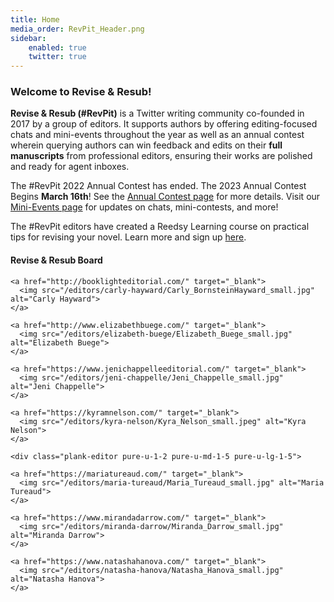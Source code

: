 ```yaml
---
title: Home
media_order: RevPit_Header.png
sidebar:
    enabled: true
    twitter: true
---
```


### Welcome to Revise & Resub!

**Revise & Resub (#RevPit)** is a Twitter writing community co-founded in 2017 by a group of editors. It supports authors by offering editing-focused chats and mini-events throughout the year as well as an annual contest wherein querying authors can win feedback and edits on their **full manuscripts** from professional editors, ensuring their works are polished and ready for agent inboxes.

The #RevPit 2022 Annual Contest has ended. The 2023 Annual Contest Begins **March 16th**! See the [Annual Contest page](http://reviseresub.com/annual-contest) for more details. Visit our [Mini-Events page](http://reviseresub.com/mini-events) for updates on chats, mini-contests, and more!

The #RevPit editors have created a Reedsy Learning course on practical tips for revising your novel. Learn more and sign up [here](https://blog.reedsy.com/learning/courses/writing/novel-revision-practical-tips-rewrites?target=_blank).

#### Revise & Resub Board

<div class="pure-g">

  <div class="plank-editor pure-u-1-2 pure-u-md-1-5 pure-u-lg-1-5">

    <a href="http://booklighteditorial.com/" target="_blank">
      <img src="/editors/carly-hayward/Carly_BornsteinHayward_small.jpg" alt="Carly Hayward">
    </a>
    
  </div>

  <div class="plank-editor pure-u-1-2 pure-u-md-1-5 pure-u-lg-1-5">

    <a href="http://www.elizabethbuege.com/" target="_blank">
      <img src="/editors/elizabeth-buege/Elizabeth_Buege_small.jpg" alt="Elizabeth Buege">
    </a>
    
  </div>

  <div class="plank-editor pure-u-1-2 pure-u-md-1-5 pure-u-lg-1-5">

    <a href="https://www.jenichappelleeditorial.com/" target="_blank">
      <img src="/editors/jeni-chappelle/Jeni_Chappelle_small.jpg" alt="Jeni Chappelle">
    </a>
    
  </div>

  <div class="plank-editor pure-u-1-2 pure-u-md-1-5 pure-u-lg-1-5">

    <a href="https://kyramnelson.com/" target="_blank">
      <img src="/editors/kyra-nelson/Kyra_Nelson_small.jpeg" alt="Kyra Nelson">
    </a>
    
  </div>
    
    <div class="plank-editor pure-u-1-2 pure-u-md-1-5 pure-u-lg-1-5">

    <a href="https://mariatureaud.com/" target="_blank">
      <img src="/editors/maria-tureaud/Maria_Tureaud_small.jpg" alt="Maria Tureaud">
    </a>
    
  </div>
  
   <div class="plank-editor pure-u-1-2 pure-u-md-1-5 pure-u-lg-1-5">

    <a href="https://www.mirandadarrow.com/" target="_blank">
      <img src="/editors/miranda-darrow/Miranda_Darrow_small.jpg" alt="Miranda Darrow">
    </a>
  </div>
  
   <div class="plank-editor pure-u-1-2 pure-u-md-1-5 pure-u-lg-1-5">

    <a href="https://www.natashahanova.com/" target="_blank">
      <img src="/editors/natasha-hanova/Natasha_Hanova_small.jpg" alt="Natasha Hanova">
    </a>
    
  </div>
  
</div>
